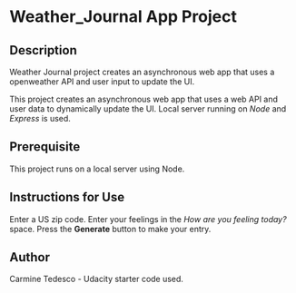 # Weather_Journal App Project

## Description
Weather Journal project creates an asynchronous web app that uses a openweather API and user input to update the UI.

This project creates an asynchronous web app that uses a web API and user data to dynamically update the UI. Local server running on *Node* and *Express* is used.

## Prerequisite
This project runs on a local server using Node.

## Instructions for Use
Enter a US zip code. Enter your feelings in the *How are you feeling today?* space. Press the **Generate** button to make your entry.

## Author
Carmine Tedesco - Udacity starter code used.

